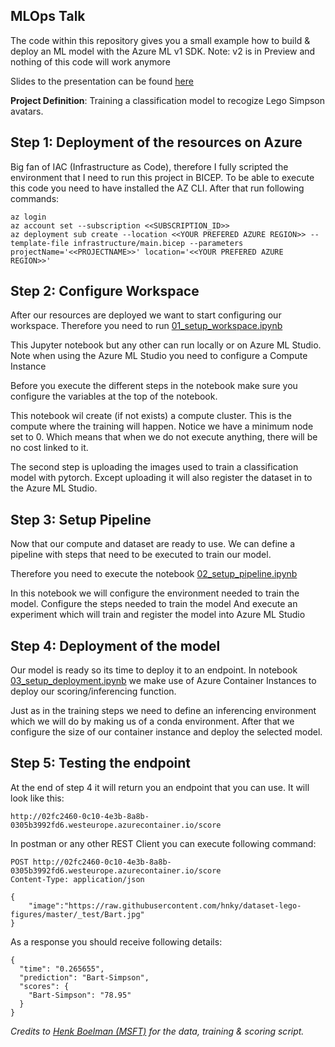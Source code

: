 ## MLOps Talk
The code within this repository gives you a small example how to build & deploy an ML model with the Azure ML v1 SDK.
Note: v2 is in Preview and nothing of this code will work anymore

Slides to the presentation can be found [here](slides/Slides.pdf)

**Project Definition**: Training a classification model to recogize Lego Simpson avatars.

## Step 1: Deployment of the resources on Azure
Big fan of IAC (Infrastructure as Code), therefore I fully scripted the environment that I need to run this project in BICEP.
To be able to execute this code you need to have installed the AZ CLI.
After that run following commands:

```
az login
az account set --subscription <<SUBSCRIPTION_ID>>
az deployment sub create --location <<YOUR PREFERED AZURE REGION>> --template-file infrastructure/main.bicep --parameters projectName='<<PROJECTNAME>>' location='<<YOUR PREFERED AZURE REGION>>'
```

## Step 2: Configure Workspace
After our resources are deployed we want to start configuring our workspace.
Therefore you need to run [01_setup_workspace.ipynb](01_setup_workspace.ipynb)

This Jupyter notebook but any other can run locally or on Azure ML Studio. Note when using the Azure ML Studio you need to configure a Compute Instance

Before you execute the different steps in the notebook make sure you configure the variables at the top of the notebook.

This notebook wil create (if not exists) a compute cluster. This is the compute where the training will happen. Notice we have a minimum node set to 0. Which means that when we do not execute anything, there will be no cost linked to it.

The second step is uploading the images used to train a classification model with pytorch. Except uploading it will also register the dataset in to the Azure ML Studio.

## Step 3: Setup Pipeline
Now that our compute and dataset are ready to use. We can define a pipeline with steps that need to be executed to train our model.

Therefore you need to execute the notebook [02_setup_pipeline.ipynb](02_setup_pipeline.ipynb)

In this notebook we will configure the environment needed to train the model.
Configure the steps needed to train the model
And execute an experiment which will train and register the model into Azure ML Studio

## Step 4: Deployment of the model
Our model is ready so its time to deploy it to an endpoint. In notebook [03_setup_deployment.ipynb](03_setup_deployment.ipynb) we make use of Azure Container Instances to deploy our scoring/inferencing function.

Just as in the training steps we need to define an inferencing environment which we will do by making us of a conda environment.
After that we configure the size of our container instance and deploy the selected model.

## Step 5: Testing the endpoint
At the end of step 4 it will return you an endpoint that you can use.
It will look like this:
```
http://02fc2460-0c10-4e3b-8a8b-0305b3992fd6.westeurope.azurecontainer.io/score
```

In postman or any other REST Client you can execute following command:
```
POST http://02fc2460-0c10-4e3b-8a8b-0305b3992fd6.westeurope.azurecontainer.io/score
Content-Type: application/json

{
    "image":"https://raw.githubusercontent.com/hnky/dataset-lego-figures/master/_test/Bart.jpg"
}
```

As a response you should receive following details:
```
{
  "time": "0.265655",
  "prediction": "Bart-Simpson",
  "scores": {
    "Bart-Simpson": "78.95"
  }
}
```


*Credits to [Henk Boelman (MSFT)](https://github.com/hnky) for the data, training & scoring script.*
